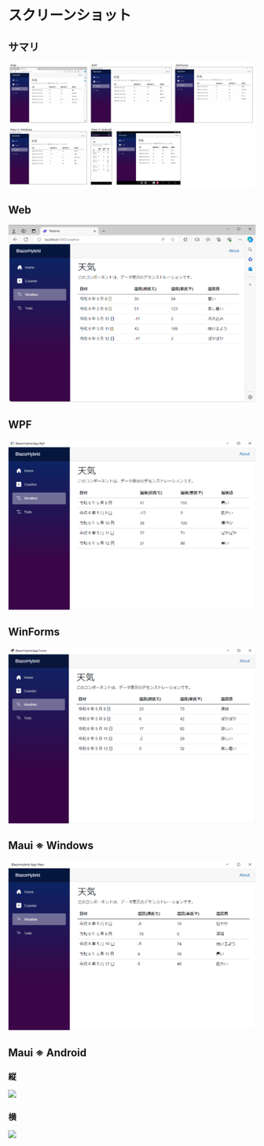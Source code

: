 # スクリーンショット

## サマリ
![](image/screenshot_summary.png)

## Web
![](image/screenshot_web.png)

## WPF
![](image/screenshot_wpf.png)

## WinForms
![](image/screenshot_forms.png)

## Maui ※ Windows
![](image/screenshot_maui_windows.png)

## Maui ※ Android

### 縦
![](image/screenshot_maui_android_縦.png)

### 横
![](image/screenshot_maui_android_横.png)
